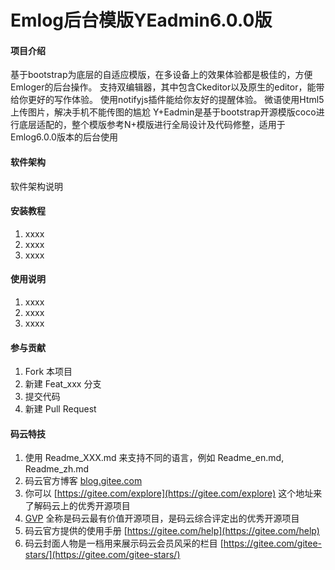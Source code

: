 # Emlog后台模版YEadmin6.0.0版

#### 项目介绍
基于bootstrap为底层的自适应模版，在多设备上的效果体验都是极佳的，方便Emloger的后台操作。
 支持双编辑器，其中包含Ckeditor以及原生的editor，能带给你更好的写作体验。
 使用notifyjs插件能给你友好的提醒体验。
 微语使用Html5上传图片，解决手机不能传图的尴尬
 Y+Eadmin是基于bootstrap开源模版coco进行底层适配的，整个模版参考N+模版进行全局设计及代码修整，适用于Emlog6.0.0版本的后台使用

#### 软件架构
软件架构说明


#### 安装教程

1. xxxx
2. xxxx
3. xxxx

#### 使用说明

1. xxxx
2. xxxx
3. xxxx

#### 参与贡献

1. Fork 本项目
2. 新建 Feat_xxx 分支
3. 提交代码
4. 新建 Pull Request


#### 码云特技

1. 使用 Readme\_XXX.md 来支持不同的语言，例如 Readme\_en.md, Readme\_zh.md
2. 码云官方博客 [blog.gitee.com](https://blog.gitee.com)
3. 你可以 [https://gitee.com/explore](https://gitee.com/explore) 这个地址来了解码云上的优秀开源项目
4. [GVP](https://gitee.com/gvp) 全称是码云最有价值开源项目，是码云综合评定出的优秀开源项目
5. 码云官方提供的使用手册 [https://gitee.com/help](https://gitee.com/help)
6. 码云封面人物是一档用来展示码云会员风采的栏目 [https://gitee.com/gitee-stars/](https://gitee.com/gitee-stars/)